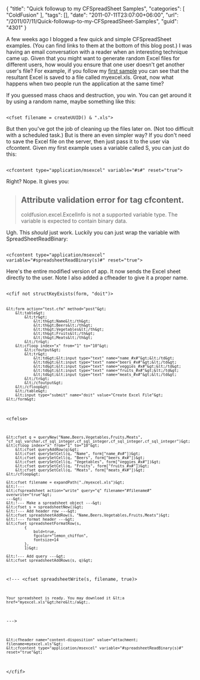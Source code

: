{
	"title": "Quick followup to my CFSpreadSheet Samples",
	"categories": [
		"ColdFusion"
	],
	"tags": [],
	"date": "2011-07-11T23:07:00+06:00",
	"url": "/2011/07/11/Quick-followup-to-my-CFSpreadSheet-Samples",
	"guid": "4301"
}

A few weeks ago I blogged a few quick and simple CFSpreadSheet examples. (You can find links to them at the bottom of this blog post.) I was having an email conversation with a reader when an interesting technique came up. Given that you might want to generate random Excel files for different users, how would you ensure that one user doesn't get another user's file? For example, if you follow my <a href="http://www.raymondcamden.com/index.cfm/2011/6/1/ColdFusion-Sample--Create-an-Excel-File">first sample</a> you can see that the resultant Excel is saved to a file called myexcel.xls. Great, now what happens when two people run the application at the same time?
<!--more-->
<p>

If you guessed mass chaos and destruction, you win. You can get around it by using a random name, maybe something like this:

<p/>

<code>
&lt;cfset filename = createUUID() & ".xls"&gt;
</code>

<p/>

But then you've got the job of cleaning up the files later on. (Not too difficult with a scheduled task.) But is there an even simpler way? If you don't need to save the Excel file on the server, then just pass it to the user via cfcontent. Given my first example uses a variable called S, you can just do this:

<p/>

<code>
&lt;cfcontent type="application/msexcel" variable="#s#" reset="true"&gt;
</code>

<p/>

Right? Nope. It gives you:

<p/>

<blockquote>
<h2>Attribute validation error for tag cfcontent.</h2>

coldfusion.excel.ExcelInfo is not a supported variable type. The variable is expected to contain binary data.
</blockquote>

<p/>

Ugh. This <i>should</i> just work. Luckily you can just wrap the variable with SpreadSheetReadBinary:

<p/>

<code>
&lt;cfcontent type="application/msexcel" variable="#spreadsheetReadBinary(s)#" reset="true"&gt;
</code>

<p/>

Here's the entire modified version of app. It now  sends the Excel sheet directly to the user.  Note I also added a cfheader to give it a proper name.

<p/>

<code>
&lt;cfif not structKeyExists(form, "doit")&gt;
	
	&lt;form action="test.cfm" method="post"&gt;
		&lt;table&gt;
			&lt;tr&gt;
				&lt;th&gt;Name&lt;/th&gt;
				&lt;th&gt;Beers&lt;/th&gt;
				&lt;th&gt;Vegetables&lt;/th&gt;
				&lt;th&gt;Fruits&lt;/th&gt;
				&lt;th&gt;Meats&lt;/th&gt;
			&lt;/tr&gt;
		&lt;cfloop index="x" from="1" to="10"&gt;
			&lt;cfoutput&gt;
			&lt;tr&gt;
				&lt;td&gt;&lt;input type="text" name="name_#x#"&gt;&lt;/td&gt;
				&lt;td&gt;&lt;input type="text" name="beers_#x#"&gt;&lt;/td&gt;
				&lt;td&gt;&lt;input type="text" name="veggies_#x#"&gt;&lt;/td&gt;	
				&lt;td&gt;&lt;input type="text" name="fruits_#x#"&gt;&lt;/td&gt;	
				&lt;td&gt;&lt;input type="text" name="meats_#x#"&gt;&lt;/td&gt;
			&lt;/tr&gt;
			&lt;/cfoutput&gt;
		&lt;/cfloop&gt;
		&lt;/table&gt;
		&lt;input type="submit" name="doit" value="Create Excel File"&gt;
	&lt;/form&gt;
		
&lt;cfelse&gt;
	
	&lt;cfset q = queryNew("Name,Beers,Vegetables,Fruits,Meats", "cf_sql_varchar,cf_sql_integer,cf_sql_integer,cf_sql_integer,cf_sql_integer")&gt; 
	&lt;cfloop index="x" from="1" to="10"&gt;
		&lt;cfset queryAddRow(q)&gt;
		&lt;cfset querySetCell(q, "Name", form["name_#x#"])&gt;
		&lt;cfset querySetCell(q, "Beers", form["beers_#x#"])&gt;
		&lt;cfset querySetCell(q, "Vegetables", form["veggies_#x#"])&gt;
		&lt;cfset querySetCell(q, "Fruits", form["fruits_#x#"])&gt;
		&lt;cfset querySetCell(q, "Meats", form["meats_#x#"])&gt;
	&lt;/cfloop&gt;
	
	&lt;cfset filename = expandPath("./myexcel.xls")&gt;
	&lt;!---
	&lt;cfspreadsheet action="write" query="q" filename="#filename#" overwrite="true"&gt;
	---&gt;
	&lt;!--- Make a spreadsheet object ---&gt;
	&lt;cfset s = spreadsheetNew()&gt;
	&lt;!--- Add header row ---&gt;
	&lt;cfset spreadsheetAddRow(s, "Name,Beers,Vegetables,Fruits,Meats")&gt;
	&lt;!--- format header ---&gt;	
	&lt;cfset spreadsheetFormatRow(s,
			{
				bold=true,
				fgcolor="lemon_chiffon",
				fontsize=14
			}, 
			1)&gt;
	
	&lt;!--- Add query ---&gt;
	&lt;cfset spreadsheetAddRows(s, q)&gt;
&lt;!---
	&lt;cfset spreadsheetWrite(s, filename, true)&gt;
		
	Your spreadsheet is ready. You may download it &lt;a href="myexcel.xls"&gt;here&lt;/a&gt;.
---&gt;

	&lt;cfheader name="content-disposition" value="attachment; filename=myexcel.xls"&gt;
	&lt;cfcontent type="application/msexcel" variable="#spreadsheetReadBinary(s)#" reset="true"&gt;
&lt;/cfif&gt;
</code>